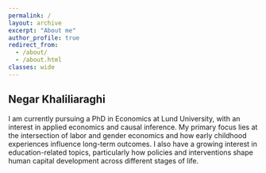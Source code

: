 ```yaml
---
permalink: /
layout: archive
excerpt: "About me"
author_profile: true
redirect_from: 
  - /about/
  - /about.html
classes: wide
---
```


## Negar Khaliliaraghi

I am currently pursuing a PhD in Economics at Lund University, with an interest in applied economics and causal inference. My primary focus lies at the intersection of labor and gender economics and how early childhood experiences influence long-term outcomes. I also have a growing interest in education-related topics, particularly how policies and interventions shape human capital development across different stages of life.
